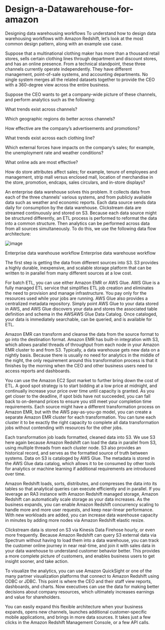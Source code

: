 # Design-a-Datawarehouse-for-amazon


Designing data warehousing workflows
To understand how to design data warehousing workflows with Amazon Redshift, let’s look at the most common design pattern, along with an example use case.

Suppose that a multinational clothing maker has more than a thousand retail stores, sells certain clothing lines through department and discount stores, and has an online presence. From a technical standpoint, these three channels currently operate independently. They have different management, point-of-sale systems, and accounting departments. No single system merges all the related datasets together to provide the CEO with a 360-degree view across the entire business.

Suppose the CEO wants to get a company-wide picture of these channels, and perform analytics such as the following:

What trends exist across channels?

Which geographic regions do better across channels?

How effective are the company’s advertisements and promotions?

What trends exist across each clothing line?

Which external forces have impacts on the company’s sales; for example, the unemployment rate and weather conditions?

What online ads are most effective?

How do store attributes affect sales; for example, tenure of employees and management, strip mall versus enclosed mall, location of merchandise in the store, promotion, endcaps, sales circulars, and in-store displays?

An enterprise data warehouse solves this problem. It collects data from each of the three channels’ various systems, and from publicly available data such as weather and economic reports. Each data source sends data daily for consumption by the data warehouse. Clickstream data are streamed continuously and stored on S3. Because each data source might be structured differently, an ETL process is performed to reformat the data into a common structure. Then analytics can be performed across data from all sources simultaneously. To do this, we use the following data flow architecture:

![image](https://user-images.githubusercontent.com/34215341/180776006-c3c045d6-9d1b-460a-a8f9-3e8a086d6e94.png)


Enterprise data warehouse workflow
Enterprise data warehouse workflow

The first step is getting the data from different sources into S3. S3 provides a highly durable, inexpensive, and scalable storage platform that can be written to in parallel from many different sources at a low cost.

For batch ETL, you can use either Amazon EMR or AWS Glue. AWS Glue is a fully managed ETL service that simplifies ETL job creation and eliminates the need to provision and manage infrastructure. You pay only for the resources used while your jobs are running. AWS Glue also provides a centralized metadata repository. Simply point AWS Glue to your data stored in AWS, and AWS Glue discovers your data and stores the associated table definition and schema in the AWSAWS Glue Data Catalog. Once cataloged, your data is immediately searchable, can be queried, and is available for ETL.

Amazon EMR can transform and cleanse the data from the source format to go into the destination format. Amazon EMR has built-in integration with S3, which allows parallel threads of throughput from each node in your Amazon EMR cluster to and from S3. Typically, a data warehouse gets new data on a nightly basis. Because there is usually no need for analytics in the middle of the night, the only requirement around this transformation process is that it finishes by the morning when the CEO and other business users need to access reports and dashboards.

You can use the Amazon EC2 Spot market to further bring down the cost of ETL. A good spot strategy is to start bidding at a low price at midnight, and continually increase your price over time until capacity is granted. As you get closer to the deadline, if spot bids have not succeeded, you can fall back to on-demand prices to ensure you still meet your completion time requirements. Each source might have a different transformation process on Amazon EMR, but with the AWS pay-as-you-go model, you can create a separate Amazon EMR cluster for each transformation. You can tune each cluster it to be exactly the right capacity to complete all data transformation jobs without contending with resources for the other jobs.

Each transformation job loads formatted, cleaned data into S3. We use S3 here again because Amazon Redshift can load the data in parallel from S3, using multiple threads from each cluster node. S3 also provides an historical record, and serves as the formatted source of truth between systems. Data on S3 is cataloged by AWS Glue. The metadata is stored in the AWS Glue data catalog, which allows it to be consumed by other tools for analytics or machine learning if additional requirements are introduced over time.

Amazon Redshift loads, sorts, distributes, and compresses the data into its tables so that analytical queries can execute efficiently and in parallel. If you leverage an RA3 instance with Amazon Redshift managed storage, Amazon Redshift can automatically scale storage as your data increases. As the business expands, you can enable Amazon Redshift concurrency scaling to handle more and more user requests, and keep near-linear performance. With new workloads are added, you can increase data warehouse capacity in minutes by adding more nodes via Amazon Redshift elastic resize.

Clickstream data is stored on S3 via Kinesis Data Firehose hourly, or even more frequently. Because Amazon Redshift can query S3 external data via Spectrum without having to load them into a data warehouse, you can track the customer online journey in near real-time, and join it with sales data in your data warehouse to understand customer behavior better. This provides a more complete picture of customers, and enables business users to get insight sooner, and take action.

To visualize the analytics, you can use Amazon QuickSight or one of the many partner visualization platforms that connect to Amazon Redshift using ODBC or JDBC. This point is where the CEO and their staff view reports, dashboards, and charts. Now executives can use the data for making better decisions about company resources, which ultimately increases earnings and value for shareholders.

You can easily expand this flexible architecture when your business expands, opens new channels, launches additional customer-specific mobile applications, and brings in more data sources. It takes just a few clicks in the Amazon Redshift Management Console, or a few API calls.
